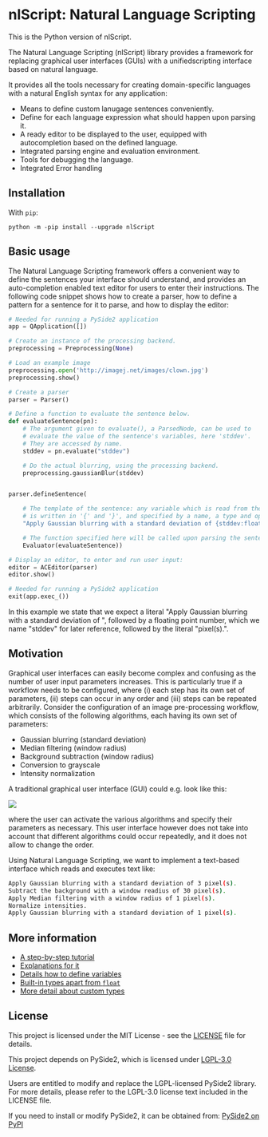 # nlScript: Natural Language Scripting

This is the Python version of nlScript.

The Natural Language Scripting (nlScript) library provides a framework for replacing graphical user interfaces (GUIs) with a unifiedscripting interface based on natural language.

It provides all the tools necessary for creating domain-specific languages with a natural English syntax for any application:
* Means to define custom lanugage sentences conveniently.
* Define for each language expression what should happen upon parsing it.
* A ready editor to be displayed to the user, equipped with autocompletion based on the defined language.
* Integrated parsing engine and evaluation environment.
* Tools for debugging the language.
* Integrated Error handling



## Installation
With `pip`:
```
python -m -pip install --upgrade nlScript
```



## Basic usage

The Natural Language Scripting framework offers a convenient way to define the sentences your interface should understand, and provides an auto-completion enabled text editor for users to enter their instructions. The following code snippet shows how to create a parser, how to define a pattern for a sentence for it to parse, and how to display the editor:

```python
# Needed for running a PySide2 application
app = QApplication([])

# Create an instance of the processing backend.
preprocessing = Preprocessing(None)

# Load an example image
preprocessing.open('http://imagej.net/images/clown.jpg')
preprocessing.show()

# Create a parser
parser = Parser()

# Define a function to evaluate the sentence below.
def evaluateSentence(pn):
    # The argument given to evaluate(), a ParsedNode, can be used to
    # evaluate the value of the sentence's variables, here 'stddev'.
    # They are accessed by name.
    stddev = pn.evaluate("stddev")

    # Do the actual blurring, using the processing backend.
    preprocessing.gaussianBlur(stddev)


parser.defineSentence(

    # The template of the sentence: any variable which is read from the user's input
    # is written in '{' and '}', and specified by a name, a type and optionally a quantifier
    "Apply Gaussian blurring with a standard deviation of {stddev:float} pixel(s).",

    # The function specified here will be called upon parsing the sentence above
    Evaluator(evaluateSentence))

# Display an editor, to enter and run user input:
editor = ACEditor(parser)
editor.show()

# Needed for running a PySide2 application
exit(app.exec_())
```

In this example we state that we expect a literal "Apply Gaussian blurring with a standard deviation of ", followed by a floating point number, which we name "stddev" for later reference, followed by the literal "pixel(s).".



## Motivation
Graphical user interfaces can easily become complex and confusing as the number of user input parameters increases. This is particularly true if a workflow needs to be configured, where (i) each step has its own set of parameters, (ii) steps can occur in any order and (iii) steps can be repeated arbitrarily. Consider the configuration of an image pre-processing workflow, which consists of the following algorithms, each having its own set of parameters:
- Gaussian blurring (standard deviation)
- Median filtering (window radius)
- Background subtraction (window radius)
- Conversion to grayscale
- Intensity normalization

A traditional graphical user interface (GUI) could e.g. look like this:

![](https://nlscript.github.io/Bla/images/Screenshot-00.png)


where the user can activate the various algorithms and specify their parameters as necessary. This user interface however does not take into account that different algorithms could occur repeatedly, and it does not allow to change the order.

Using Natural Language Scripting, we want to implement a text-based interface which reads and executes text like:
```bash
Apply Gaussian blurring with a standard deviation of 3 pixel(s).
Subtract the background with a window readius of 30 pixel(s).
Apply Median filtering with a window radius of 1 pixel(s).
Normalize intensities.
Apply Gaussian blurring with a standard deviation of 1 pixel(s).
```


## More information

* [A step-by-step tutorial](https://nlscript.github.io/nlScript-tutorial-python)
* [Explanations for it](https://nlScript.github.io/nlScript-java)
* [Details how to define variables](https://nlscript.github.io/Bla/variables.html)
* [Built-in types apart from `float`](https://nlscript.github.io/Bla/#built-in-types)
* [More detail about custom types](https://nlscript.github.io/Bla/custom-types.html)



## License

This project is licensed under the MIT License - see the [LICENSE](LICENSE) file for details.

This project depends on PySide2, which is licensed under [LGPL-3.0 License](https://www.gnu.org/licenses/lgpl-3.0.html).

Users are entitled to modify and replace the LGPL-licensed PySide2 library. For more details, please refer to the LGPL-3.0 license text included in the LICENSE file.

If you need to install or modify PySide2, it can be obtained from:
[PySide2 on PyPI](https://pypi.org/project/PySide2/)


